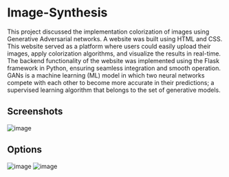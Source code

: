 # Image-Synthesis

This project discussed the implementation  colorization of images using Generative Adversarial networks. A website was built using HTML and CSS. This website served as a platform where users could easily upload their images, apply colorization algorithms, and visualize the results in real-time. The backend functionality of the website was implemented using the Flask framework in Python, ensuring seamless integration and smooth operation. GANs is a machine learning (ML) model in which two neural networks compete with each other to become more accurate in their predictions; a supervised learning algorithm that belongs to the set of generative models.

## Screenshots
![image](https://github.com/rose-michelle-mathew/Image-Synthesis/assets/118926107/717912e1-aebc-46cb-bda6-197cf09418f3)
## Options
![image](https://github.com/rose-michelle-mathew/Image-Synthesis/assets/118926107/0492acb2-200f-4f07-8e49-586e9819083f)
![image](https://github.com/rose-michelle-mathew/Image-Synthesis/assets/118926107/3074268c-e93e-4b98-aafc-ff966c3ecb13)


